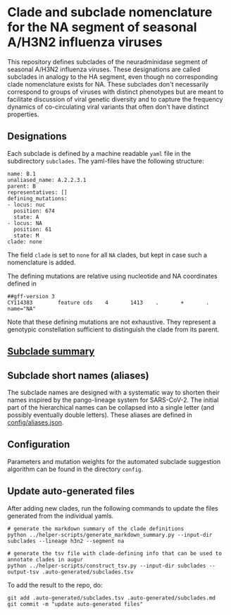 # Clade and subclade nomenclature for the NA segment of seasonal A/H3N2 influenza viruses

This repository defines subclades of the neuradminidase segment of seasonal A/H3N2 influenza viruses.
These designations are called subclades in analogy to the HA segment, even though no corresponding clade nomenclature exists for NA.
These subclades don't necessarily correspond to groups of viruses with distinct phenotypes but are meant to facilitate discussion of viral genetic diversity and to capture the frequency dynamics of co-circulating viral variants that often don't have distinct properties.


## Designations

Each subclade is defined by a machine readable `yaml` file in the subdirectory `subclades`.
The yaml-files have the following structure:
```
name: B.1
unaliased_name: A.2.2.3.1
parent: B
representatives: []
defining_mutations:
- locus: nuc
  position: 674
  state: A
- locus: NA
  position: 61
  state: M
clade: none

```
The field `clade` is set to `none` for all `NA` clades, but kept in case such a nomenclature is added.

The defining mutations are relative using nucleotide and NA coordinates defined in
```
##gff-version 3
CY114383        feature cds    4       1413    .       +       .       name="NA"
```
Note that these defining mutations are not exhaustive. They represent a genotypic constellation sufficient to distinguish the clade from its parent.

## [Subclade summary](.auto-generated/subclades.md)

## Subclade short names (aliases)
The subclade names are designed with a systematic way to shorten their names inspired by the pango-lineage system for SARS-CoV-2.
The initial part of the hierarchical names can be collapsed into a single letter (and possibly eventually double letters).
These aliases are defined in [config/aliases.json](config/aliases.json).


## Configuration
Parameters and mutation weights for the automated subclade suggestion algorithm can be found in the directory `config`.

## Update auto-generated files
After adding new clades, run the following commands to update the files generated from the individual yamls.
```
# generate the markdown summary of the clade definitions
python ../helper-scripts/generate_markdown_summary.py --input-dir subclades --lineage h3n2 --segment na

# generate the tsv file with clade-defining info that can be used to annotate clades in augur
python ../helper-scripts/construct_tsv.py --input-dir subclades --output-tsv .auto-generated/subclades.tsv
```
To add the result to the repo, do:
```
git add .auto-generated/subclades.tsv .auto-generated/subclades.md
git commit -m "update auto-generated files"
```

